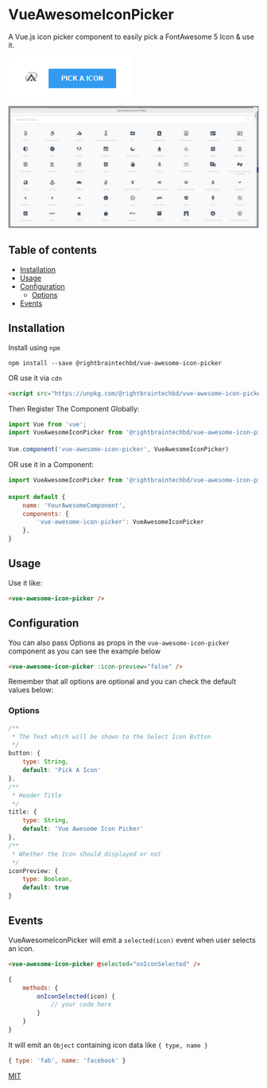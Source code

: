 # VueAwesomeIconPicker

A Vue.js icon picker component to easily pick a FontAwesome 5 Icon & use it.

![print screen](docs/img/btn.PNG)

![print screen](docs/img/main.PNG)

## Table of contents

- [Installation](#installation)
- [Usage](#usage)
- [Configuration](#configuration)
    - [Options](#options)
- [Events](#events)

## Installation

Install using `npm`   

```
npm install --save @rightbraintechbd/vue-awesome-icon-picker
```

OR use it via `cdn`   

```html
<script src="https://unpkg.com/@rightbraintechbd/vue-awesome-icon-picker@1.1.0/dist/vue-awesome-icon-picker.min.js"></script>
```

Then Register The Component Globally:

```javascript
import Vue from 'vue';
import VueAwesomeIconPicker from '@rightbraintechbd/vue-awesome-icon-picker';

Vue.component('vue-awesome-icon-picker', VueAwesomeIconPicker)
```

OR use it in a Component:

```javascript
import VueAwesomeIconPicker from '@rightbraintechbd/vue-awesome-icon-picker';

export default {
    name: 'YourAwesomeComponent',
    components: {
        'vue-awesome-icon-picker': VueAwesomeIconPicker
    },
}
```


## Usage

Use it like:

```html
<vue-awesome-icon-picker />
```


## Configuration

You can also pass Options as props in the `vue-awesome-icon-picker` component as you can see the example below

```html
<vue-awesome-icon-picker :icon-preview="false" />
```
Remember that all options are optional and you can check the default values below:

### Options

```javascript
/**
 * The Text which will be shown to the Select Icon Button
 */
button: {
    type: String,
    default: 'Pick A Icon'
},
/**
 * Header Title
 */
title: {
    type: String,
    default: 'Vue Awesome Icon Picker'
},
/**
 * Whether the Icon should displayed or not
 */
iconPreview: {
    type: Boolean,
    default: true
}
```

## Events

VueAwesomeIconPicker will emit a `selected(icon)` event when user selects an icon.

```html
<vue-awesome-icon-picker @selected="onIconSelected" />
```

```javascript
{
    methods: {
        onIconSelected(icon) {
            // your code here
        }
    }
}
```

It will emit an `Object` containing icon data like `{ type, name }` 

```javascript
{ type: 'fab', name: 'facebook' }
```

[MIT](http://opensource.org/licenses/MIT)